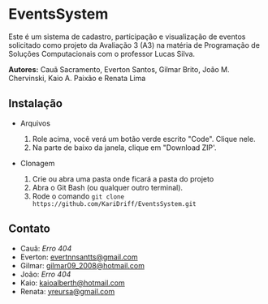 # EventsSystem
Este é um sistema de cadastro, participação e visualização de eventos solicitado como projeto da Avaliação 3 (A3) na matéria de Programação de Soluções Computacionais com o professor Lucas Silva.

**Autores:** Cauã Sacramento, Everton Santos, Gilmar Brito, João M. Chervinski, Kaio A. Paixão e Renata Lima

## Instalação
- Arquivos
	1. Role acima, você verá um botão verde escrito "Code". Clique nele.
	2. Na parte de baixo da janela, clique em "Download ZIP'.

- Clonagem
	1. Crie ou abra uma pasta onde ficará a pasta do projeto
	2. Abra o Git Bash (ou qualquer outro terminal).
	3. Rode o comando `git clone https://github.com/KariDriff/EventsSystem.git`

## Contato
- Cauã: *Erro 404*
- Everton: evertnnsantts@gmail.com
- Gilmar: gilmar09_2008@hotmail.com
- João: *Erro 404*
- Kaio: kaioalberth@hotmail.com
- Renata: yreursa@gmail.com